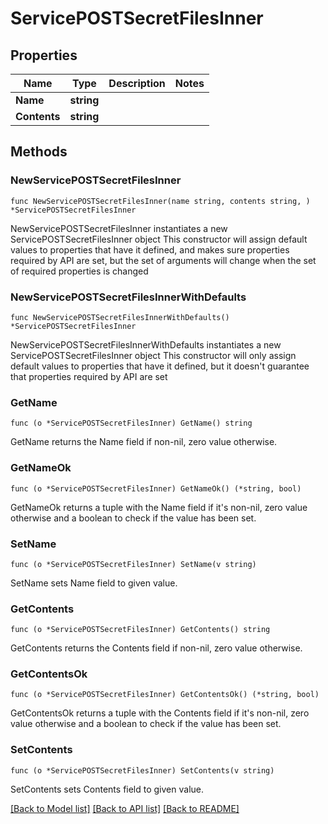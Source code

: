 # ServicePOSTSecretFilesInner

## Properties

Name | Type | Description | Notes
------------ | ------------- | ------------- | -------------
**Name** | **string** |  | 
**Contents** | **string** |  | 

## Methods

### NewServicePOSTSecretFilesInner

`func NewServicePOSTSecretFilesInner(name string, contents string, ) *ServicePOSTSecretFilesInner`

NewServicePOSTSecretFilesInner instantiates a new ServicePOSTSecretFilesInner object
This constructor will assign default values to properties that have it defined,
and makes sure properties required by API are set, but the set of arguments
will change when the set of required properties is changed

### NewServicePOSTSecretFilesInnerWithDefaults

`func NewServicePOSTSecretFilesInnerWithDefaults() *ServicePOSTSecretFilesInner`

NewServicePOSTSecretFilesInnerWithDefaults instantiates a new ServicePOSTSecretFilesInner object
This constructor will only assign default values to properties that have it defined,
but it doesn't guarantee that properties required by API are set

### GetName

`func (o *ServicePOSTSecretFilesInner) GetName() string`

GetName returns the Name field if non-nil, zero value otherwise.

### GetNameOk

`func (o *ServicePOSTSecretFilesInner) GetNameOk() (*string, bool)`

GetNameOk returns a tuple with the Name field if it's non-nil, zero value otherwise
and a boolean to check if the value has been set.

### SetName

`func (o *ServicePOSTSecretFilesInner) SetName(v string)`

SetName sets Name field to given value.


### GetContents

`func (o *ServicePOSTSecretFilesInner) GetContents() string`

GetContents returns the Contents field if non-nil, zero value otherwise.

### GetContentsOk

`func (o *ServicePOSTSecretFilesInner) GetContentsOk() (*string, bool)`

GetContentsOk returns a tuple with the Contents field if it's non-nil, zero value otherwise
and a boolean to check if the value has been set.

### SetContents

`func (o *ServicePOSTSecretFilesInner) SetContents(v string)`

SetContents sets Contents field to given value.



[[Back to Model list]](../README.md#documentation-for-models) [[Back to API list]](../README.md#documentation-for-api-endpoints) [[Back to README]](../README.md)


